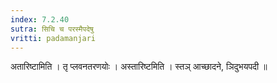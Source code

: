 ```yaml
---
index: 7.2.40
sutra: सिचि च परस्मैपदेषु
vritti: padamanjari
---
```


  अतारिष्टामिति । तृ प्लवनतरणयोः । अस्तारिष्टमिति । स्तञ् आच्छादने, ञिदुभयपदी ॥